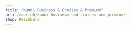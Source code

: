 ```yaml
---
title: "Kuoni Business & Cruises & Premium"
url: /zuerich/kuoni-business-und-cruises-und-premium/
shop: Reisebüro
---
```

